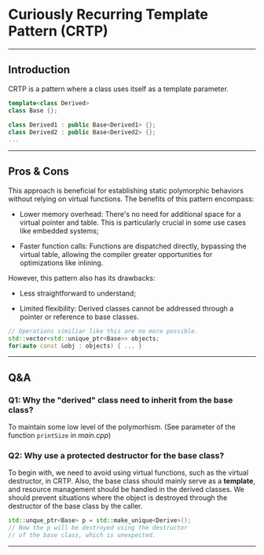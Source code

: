 # Curiously Recurring Template Pattern (CRTP)

---
<h2>Introduction</h2>

CRTP is a pattern where a class uses itself as a template parameter.

```cpp
template<class Derived>
class Base {};
 
class Derived1 : public Base<Derived1> {};
class Derived2 : public Base<Derived2> {};
...
```
---
<h2>Pros & Cons</h2>
This approach is beneficial for establishing static polymorphic behaviors without relying on virtual functions. The benefits of this pattern encompass:

- Lower memory overhead: There's no need for additional space for a virtual pointer and table. This is particularly crucial in some use cases like embedded systems;

- Faster function calls: Functions are dispatched directly, bypassing the virtual table, allowing the compiler greater opportunities for optimizations like inlining.

However, this pattern also has its drawbacks:

- Less straightforward to understand;

- Limited flexibility: Derived classes cannot be addressed through a pointer or reference to base classes.

```cpp
// Operations similiar like this are no more possible.
std::vector<std::unique_ptr<Base>> objects;
for(auto const &obj : objects) { ... }
```

---

<h2>Q&A</h2>

<h3>Q1: Why the "derived" class need to inherit from the base class?</h3>

To maintain some low level of the polymorhism. (See parameter of the function `printSize` in _main.cpp_)

<h3>Q2: Why use a protected destructor for the base class?</h3>

To begin with, we need to avoid using virtual functions, such as the virtual destructor, in CRTP. Also, the base class should mainly serve as a __template__, and resource management should be handled in the derived classes. We should prevent situations where the object is destroyed through the destructor of the base class by the caller.

```cpp
std::unque_ptr<Base> p = std::make_unique<Derive>();
// Now the p will be destroyed using the destructor 
// of the base class, which is unexpected.
```
---